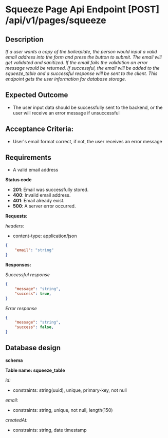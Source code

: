 # Squeeze Page Api Endpoint [POST] /api/v1/pages/squeeze

## Description

*If a user wants a copy of the boilerplate, the person would input a valid email address into the form and press the button to submit. The email will get validated and sanitized. If the email fails the validation an error message would be returned. If successful, the email will be added to the squeeze_table and a successful response will be sent to the client. This endpoint gets the user information for database storage.*

## Expected Outcome
- The user input data should be successfully sent to the backend, or the user will receive an error message if unsuccessful

## Acceptance Criteria:
- User's email format correct, if not, the user receives an error message

## Requirements
- A valid email address

**Status code**
- **201**: Email was successfully stored.
- **400**: Invalid email address.
- **401**: Email already exist.
- **500**: A server error occurred.

**Requests:**

*headers:*
- content-type: application/json

```json
{
    "email": "string"
}
```
**Responses:**

*Successful response*
```json
{
    "message": "string",
    "success": true,
}
```

*Error response*
```json
{
    "message": "string",
    "success": false,
}
```

## Database design
**schema**

**Table name: squeeze_table**

*id:*
- constraints: string(uuid), unique, primary-key, not null

*email:*
- constraints: string, unique, not null, length(150)

*createdAt:*
- constraints: string, date timestamp
